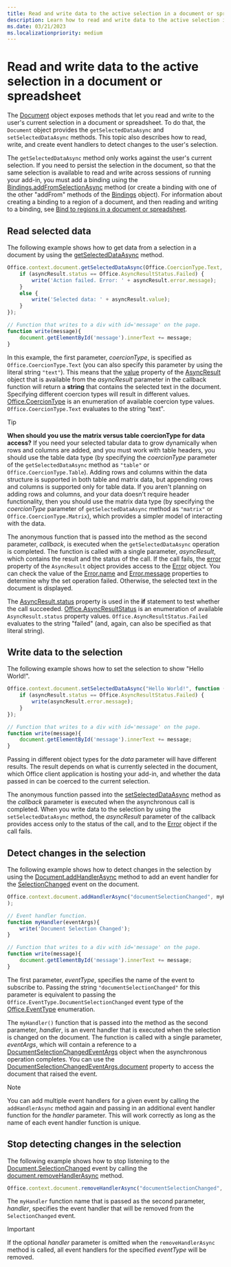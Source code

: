 ```yaml
---
title: Read and write data to the active selection in a document or spreadsheet
description: Learn how to read and write data to the active selection in a Word document or Excel spreadsheet.
ms.date: 03/21/2023
ms.localizationpriority: medium
---
```



# Read and write data to the active selection in a document or spreadsheet

The [Document](/javascript/api/office/office.document) object exposes methods that let you read and write to the user's current selection in a document or spreadsheet. To do that, the `Document` object provides the `getSelectedDataAsync` and `setSelectedDataAsync` methods. This topic also describes how to read, write, and create event handlers to detect changes to the user's selection.

The `getSelectedDataAsync` method only works against the user's current selection. If you need to persist the selection in the document, so that the same selection is available to read and write across sessions of running your add-in, you must add a binding using the [Bindings.addFromSelectionAsync](/javascript/api/office/office.bindings#office-office-bindings-addfromselectionasync-member(1)) method (or create a binding with one of the other "addFrom" methods of the [Bindings](/javascript/api/office/office.bindings) object). For information about creating a binding to a region of a document, and then reading and writing to a binding, see [Bind to regions in a document or spreadsheet](bind-to-regions-in-a-document-or-spreadsheet.md).

## Read selected data

The following example shows how to get data from a selection in a document by using the [getSelectedDataAsync](/javascript/api/office/office.document#office-office-document-getselecteddataasync-member(1)) method.

```js
Office.context.document.getSelectedDataAsync(Office.CoercionType.Text, function (asyncResult) {
    if (asyncResult.status == Office.AsyncResultStatus.Failed) {
        write('Action failed. Error: ' + asyncResult.error.message);
    }
    else {
        write('Selected data: ' + asyncResult.value);
    }
});

// Function that writes to a div with id='message' on the page.
function write(message){
    document.getElementById('message').innerText += message; 
}
```

In this example, the first parameter, _coercionType_, is specified as `Office.CoercionType.Text` (you can also specify this parameter by using the literal string `"text"`). This means that the [value](/javascript/api/office/office.asyncresult#office-office-asyncresult-status-member) property of the [AsyncResult](/javascript/api/office/office.asyncresult) object that is available from the _asyncResult_ parameter in the callback function will return a **string** that contains the selected text in the document. Specifying different coercion types will result in different values. [Office.CoercionType](/javascript/api/office/office.coerciontype) is an enumeration of available coercion type values. `Office.CoercionType.Text` evaluates to the string "text".

> [!TIP]
> **When should you use the matrix versus table coercionType for data access?** If you need your selected tabular data to grow dynamically when rows and columns are added, and you must work with table headers, you should use the table data type (by specifying the _coercionType_ parameter of the `getSelectedDataAsync` method as `"table"` or `Office.CoercionType.Table`). Adding rows and columns within the data structure is supported in both table and matrix data, but appending rows and columns is supported only for table data. If you aren't planning on adding rows and columns, and your data doesn't require header functionality, then you should use the matrix data type (by specifying the  _coercionType_ parameter of `getSelectedDataAsync` method as `"matrix"` or `Office.CoercionType.Matrix`), which provides a simpler model of interacting with the data.

The anonymous function that is passed into the method as the second parameter, _callback_, is executed when the `getSelectedDataAsync` operation is completed. The function is called with a single parameter, _asyncResult_, which contains the result and the status of the call. If the call fails, the [error](/javascript/api/office/office.asyncresult#office-office-asyncresult-error-member) property of the `AsyncResult` object provides access to the [Error](/javascript/api/office/office.error) object. You can check the value of the [Error.name](/javascript/api/office/office.error#office-office-error-name-member) and [Error.message](/javascript/api/office/office.error#office-office-error-message-member) properties to determine why the set operation failed. Otherwise, the selected text in the document is displayed.

The [AsyncResult.status](/javascript/api/office/office.asyncresult#office-office-asyncresult-error-member) property is used in the **if** statement to test whether the call succeeded. [Office.AsyncResultStatus](/javascript/api/office/office.asyncresult#office-office-asyncresult-status-member) is an enumeration of available `AsyncResult.status` property values. `Office.AsyncResultStatus.Failed` evaluates to the string "failed" (and, again, can also be specified as that literal string).

## Write data to the selection

The following example shows how to set the selection to show "Hello World!".

```js
Office.context.document.setSelectedDataAsync("Hello World!", function (asyncResult) {
    if (asyncResult.status == Office.AsyncResultStatus.Failed) {
        write(asyncResult.error.message);
    }
});

// Function that writes to a div with id='message' on the page.
function write(message){
    document.getElementById('message').innerText += message;
}
```

Passing in different object types for the  _data_ parameter will have different results. The result depends on what is currently selected in the document, which Office client application is hosting your add-in, and whether the data passed in can be coerced to the current selection.

The anonymous function passed into the [setSelectedDataAsync](/javascript/api/office/office.document#office-office-document-setselecteddataasync-member(1)) method as the _callback_ parameter is executed when the asynchronous call is completed. When you write data to the selection by using the `setSelectedDataAsync` method, the _asyncResult_ parameter of the callback provides access only to the status of the call, and to the [Error](/javascript/api/office/office.error) object if the call fails.

## Detect changes in the selection

The following example shows how to detect changes in the selection by using the [Document.addHandlerAsync](/javascript/api/office/office.document#office-office-document-addhandlerasync-member(1)) method to add an event handler for the [SelectionChanged](/javascript/api/office/office.documentselectionchangedeventargs) event on the document.

```js
Office.context.document.addHandlerAsync("documentSelectionChanged", myHandler, function(result){}
);

// Event handler function.
function myHandler(eventArgs){
    write('Document Selection Changed');
}

// Function that writes to a div with id='message' on the page.
function write(message){
    document.getElementById('message').innerText += message;
}
```

The first parameter, _eventType_, specifies the name of the event to subscribe to. Passing the string `"documentSelectionChanged"` for this parameter is equivalent to passing the `Office.EventType.DocumentSelectionChanged` event type of the [Office.EventType](/javascript/api/office/office.eventtype) enumeration.

The  `myHandler()` function that is passed into the method as the second parameter, _handler_, is an event handler that is executed when the selection is changed on the document. The function is called with a single parameter, _eventArgs_, which will contain a reference to a [DocumentSelectionChangedEventArgs](/javascript/api/office/office.documentselectionchangedeventargs) object when the asynchronous operation completes. You can use the [DocumentSelectionChangedEventArgs.document](/javascript/api/office/office.documentselectionchangedeventargs#office-office-documentselectionchangedeventargs-document-member) property to access the document that raised the event.

> [!NOTE]
> You can add multiple event handlers for a given event by calling the `addHandlerAsync` method again and passing in an additional event handler function for the _handler_ parameter. This will work correctly as long as the name of each event handler function is unique.

## Stop detecting changes in the selection

The following example shows how to stop listening to the [Document.SelectionChanged](/javascript/api/office/office.documentselectionchangedeventargs) event by calling the [document.removeHandlerAsync](/javascript/api/office/office.document#office-office-document-removehandlerasync-member(1)) method.

```js
Office.context.document.removeHandlerAsync("documentSelectionChanged", {handler:myHandler}, function(result){});
```

The  `myHandler` function name that is passed as the second parameter, _handler_, specifies the event handler that will be removed from the `SelectionChanged` event.

> [!IMPORTANT]
> If the optional  _handler_ parameter is omitted when the `removeHandlerAsync` method is called, all event handlers for the specified _eventType_ will be removed.
